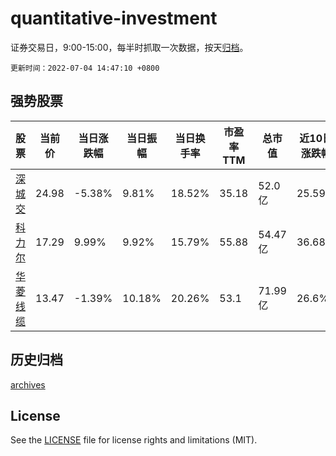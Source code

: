 # quantitative-investment

证券交易日，9:00-15:00，每半时抓取一次数据，按天[归档](archives)。

`更新时间：2022-07-04 14:47:10 +0800`

## 强势股票

|股票|当前价|当日涨跌幅|当日振幅|当日换手率|市盈率TTM|总市值|近10日涨跌幅|
|----|----|----|----|----|----|----|----|
|[深城交](https://xueqiu.com/S/SZ301091)|24.98|-5.38%|9.81%|18.52%|35.18|52.0亿|25.59%|
|[科力尔](https://xueqiu.com/S/SZ002892)|17.29|9.99%|9.92%|15.79%|55.88|54.47亿|36.68%|
|[华菱线缆](https://xueqiu.com/S/SZ001208)|13.47|-1.39%|10.18%|20.26%|53.1|71.99亿|26.6%|

## 历史归档

[archives](archives)

## License

See the [LICENSE](LICENSE) file for license rights and limitations (MIT).